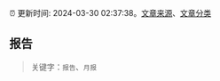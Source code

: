 :alarm_clock: 更新时间: 2024-03-30 02:37:38。[文章来源](/README.md)、[文章分类](/TAGS.md)

## 报告


> 关键字：`报告`、`月报`



